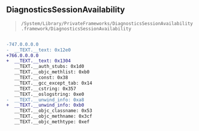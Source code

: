 ## DiagnosticsSessionAvailability

> `/System/Library/PrivateFrameworks/DiagnosticsSessionAvailability.framework/DiagnosticsSessionAvailability`

```diff

-747.0.0.0.0
-  __TEXT.__text: 0x12e0
+766.0.0.0.0
+  __TEXT.__text: 0x1304
   __TEXT.__auth_stubs: 0x1d0
   __TEXT.__objc_methlist: 0xb0
   __TEXT.__const: 0x38
   __TEXT.__gcc_except_tab: 0x14
   __TEXT.__cstring: 0x357
   __TEXT.__oslogstring: 0xe0
-  __TEXT.__unwind_info: 0xa8
+  __TEXT.__unwind_info: 0xb0
   __TEXT.__objc_classname: 0x53
   __TEXT.__objc_methname: 0x3cf
   __TEXT.__objc_methtype: 0xef

```
